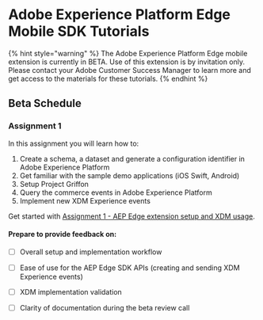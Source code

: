 # Adobe Experience Platform Edge Mobile SDK Tutorials

{% hint style="warning" %}
The Adobe Experience Platform Edge mobile extension is currently in BETA. Use of this extension is by invitation only. Please contact your Adobe Customer Success Manager to learn more and get access to the materials for these tutorials.
{% endhint %}

## Beta Schedule

### Assignment 1

In this assignment you will learn how to:

1. Create a schema, a dataset and generate a configuration identifier in Adobe Experience Platform
2. Get familiar with the sample demo applications (iOS Swift, Android)
3. Setup Project Griffon
4. Query the commerce events in Adobe Experience Platform
5. Implement new XDM Experience events

Get started with [Assignment 1 - AEP Edge extension setup and XDM usage](./tutorial-1-edge-extension-setup).

#### Prepare to provide feedback on:

* [ ] Overall setup and implementation workflow
* [ ] Ease of use for the AEP Edge SDK APIs (creating and sending XDM Experience events)
* [ ] XDM implementation validation
* [ ] Clarity of documentation during the beta review call

